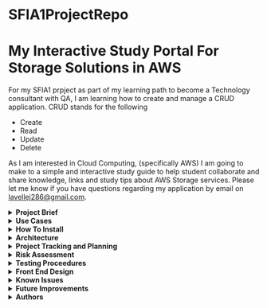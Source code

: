 # SFIA1ProjectRepo

# My Interactive Study Portal For Storage Solutions in AWS

For my SFIA1 prpject as part of my learning path to become a Technology consultant with QA, I am learning how to create and manage a CRUD application. CRUD stands for the following 
* Create
* Read
* Update
* Delete 

As I am interested in Cloud Computing, (specifically AWS) I am going to make to a simple and interactive study guide to help student collaborate and share knowledge, links and study tips about AWS Storage services. Please let me know if you have questions regarding my application by email on lavellej286@gmail.com.

 
<details>
<summary> <b> Project Brief </b> </summary>
  
 * Additional Requirements

 * How I Achieved the Brief
 </details>
 

<details>
<summary> <b> Use Cases </b> </summary>
 </details>
 
 <details>
<summary> <b> How To Install </b> </summary>
 </details>


 <details>
<summary> <b> Architecture </b> </summary>
  
  * Database Structure
  
  * CI Pipeline
 </details>
 
 <details>
<summary> <b> Project Tracking and Planning </b> </summary>
 </details>
 
  <details>
<summary> <b> Risk Assessment </b> </summary>
 </details>
 
   <details>
<summary> <b> Testing Proceedures </b> </summary>
 </details>
 
  
   <details>
<summary> <b> Front End Design </b> </summary>
 </details>
 
   <details>
<summary> <b> Known Issues </b> </summary>
 </details>
 
   <details>
<summary> <b> Future Improvements </b> </summary>
 </details>
 
   <details>
<summary> <b> Authors </b> </summary>
  Thanks for reading, please check out my Linkedin page below:
  https://www.linkedin.com/in/jack-lavelle-096493183/
 </details>
 
 
 
 
 
 
 









